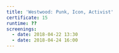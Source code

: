 ```yaml
---
title: 'Westwood: Punk, Icon, Activist'
certificate: 15
runtime: ??
screenings:
  - date: 2018-04-22 13:30
  - date: 2018-04-24 16:00
---
```

